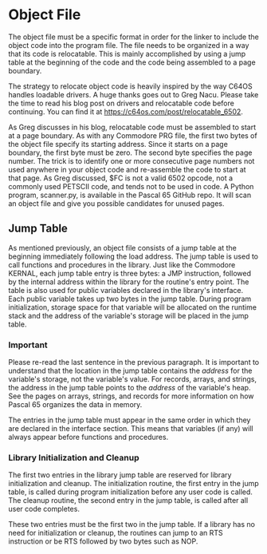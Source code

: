 # Object File

The object file must be a specific format in order for the linker to include
the object code into the program file.  The file needs to be organized in a way
that its code is relocatable.  This is mainly accomplished by using a jump table
at the beginning of the code and the code being assembled to a page boundary.

The strategy to relocate object code is heavily inspired by the way C64OS
handles loadable drivers.  A huge thanks goes out to Greg Nacu.  Please take
the time to read his blog post on drivers and relocatable code before continuing.
You can find it at <https://c64os.com/post/relocatable_6502>.

As Greg discusses in his blog, relocatable code must be assembled to start at a
page boundary.  As with any Commodore PRG file, the first two bytes of the object
file specify its starting address.  Since it starts on a page boundary, the first
byte must be zero.  The second byte specifies the page number.  The trick is to
identify one or more consecutive page numbers not used anywhere in your object
code and re-assemble the code to start at that page.  As Greg discussed, $FC
is not a valid 6502 opcode, not a commonly used PETSCII code, and tends not to be
used in code.  A Python program, scanner.py, is available in the Pascal 65 GitHub
repo.  It will scan an object file and give you possible candidates for unused
pages.

## Jump Table

As mentioned previously, an object file consists of a jump table at the beginning
immediately following the load address.  The jump table is used to call functions
and procedures in the library.  Just like the Commodore KERNAL, each jump table
entry is three bytes: a JMP instruction, followed by the internal address within
the library for the routine's entry point.  The table is also used for public
variables declared in the library's interface. Each public variable takes
up two bytes in the jump table. During program initialization, storage space for
that variable will be allocated on the runtime stack and the address of the
variable's storage will be placed in the jump table.

### Important

Please re-read the last sentence in the previous paragraph. It is important to
understand that the location in the jump table contains the *address* for the
variable's storage, not the variable's value. For records, arrays, and strings,
the address in the jump table points to the *address* of the variable's heap.
See the pages on arrays, strings, and records for more information on how
Pascal 65 organizes the data in memory.

The entries in the jump table must appear in the same order in which they are
declared in the interface section.  This means that variables (if any) will
always appear before functions and procedures.

### Library Initialization and Cleanup

The first two entries in the library jump table are reserved for library
initialization and cleanup. The initialization routine, the first entry
in the jump table, is called during program initialization before any
user code is called. The cleanup routine, the second entry in the jump
table, is called after all user code completes.

These two entries must be the first two in the jump table. If a library
has no need for initialization or cleanup, the routines can jump to
an RTS instruction or be RTS followed by two bytes such as NOP.
